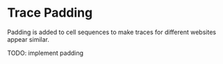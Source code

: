 # Trace Padding
Padding is added to cell sequences to make traces for different websites appear similar.

TODO: implement padding
